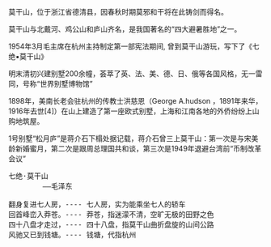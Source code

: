 莫干山，位于浙江省德清县，因春秋时期莫邪和干将在此铸剑而得名。

莫干山与北戴河、鸡公山和庐山齐名，是我国著名的“四大避暑胜地”之一。

1954年3月毛主席在杭州主持制定第一部宪法期间, 曾到莫干山游玩，写下了《七绝▪莫干山》

明末清初兴建别墅200余幢，荟萃了英、法、美、德、日、俄等各国风格，无一雷同，号称“世界别墅博物馆”

1898年，美南长老会驻杭州的传教士洪慈恩（George A.hudson ，1891年来华，1916年去世[4]）在山上建造了第一座欧式别墅，上海和江南各地的外侨纷纷上山购地筑屋。

1号别墅“松月庐”是蒋介石下榻处据记载，蒋介石曾三上莫干山：第一次是与宋美龄新婚蜜月，第二次是跟周总理国共和谈，第三次是1949年退避台湾前“币制改革会议”

<pre>
七绝·莫干山
        ——毛泽东

翻身复进七人房，---- 七人房，实为能乘坐七人的轿车
回首峰峦入莽苍。---- 莽苍，指迷濛不清，空旷无极的田野之色
四十八盘才走过，---- 四十八盘，指莫干山曲折盘旋的山间公路
风驰又已到钱塘。---- 钱塘，代指杭州
</pre>
